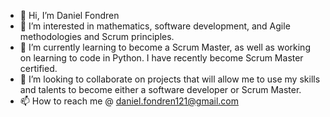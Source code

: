 - 👋 Hi, I’m Daniel Fondren
- 👀 I’m interested in mathematics, software development, and Agile methodologies and Scrum principles.
- 🌱 I’m currently learning to become a Scrum Master, as well as working on learning to code in Python. I have recently become Scrum Master certified.
- 💞️ I’m looking to collaborate on projects that will allow me to use my skills and talents to become either a software developer or Scrum Master. 
- 📫 How to reach me @ daniel.fondren121@gmail.com

<!---
danielfondren121/danielfondren121 is a ✨ special ✨ repository because its `README.md` (this file) appears on your GitHub profile.
You can click the Preview link to take a look at your changes.
--->
